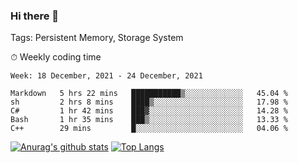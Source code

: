 ### Hi there 👋

Tags: Persistent Memory, Storage System

<!--

[![Anurag's github stats](https://github-readme-stats.vercel.app/api?username=wwyf)](https://github.com/anuraghazra/github-readme-stats)

[![Anurag's github stats](https://github-readme-stats.vercel.app/api?username=wwyf&count_private=true)](https://github.com/anuraghazra/github-readme-stats)


[![Top Langs](https://github-readme-stats.vercel.app/api/top-langs/?username=wwyf&count_private=true&&hide=jupyter%20notebook,html)](https://github.com/anuraghazra/github-readme-stats)



-->


⏱ Weekly coding time

<!--START_SECTION:waka-->
```text
Week: 18 December, 2021 - 24 December, 2021

Markdown   5 hrs 22 mins   ███████████▒░░░░░░░░░░░░░   45.04 % 
sh         2 hrs 8 mins    ████▒░░░░░░░░░░░░░░░░░░░░   17.98 % 
C#         1 hr 42 mins    ███▓░░░░░░░░░░░░░░░░░░░░░   14.28 % 
Bash       1 hr 35 mins    ███▒░░░░░░░░░░░░░░░░░░░░░   13.33 % 
C++        29 mins         █░░░░░░░░░░░░░░░░░░░░░░░░   04.06 % 
```
<!--END_SECTION:waka-->



[![Anurag's github stats](https://github-readme-stats.vercel.app/api?username=wwyf&count_private=true&show_icons=true&hide_border=true)](https://github.com/anuraghazra/github-readme-stats) [![Top Langs](https://github-readme-stats.vercel.app/api/top-langs/?username=wwyf&count_private=true&hide=jupyter%20notebook,html,OpenEdge%20ABL&langs_count=10&layout=compact&hide_border=true)](https://github.com/anuraghazra/github-readme-stats)

<!--

[![willianrod's wakatime stats](https://github-readme-stats.vercel.app/api/wakatime?username=wwyf)](https://github.com/anuraghazra/github-readme-stats)


-->
